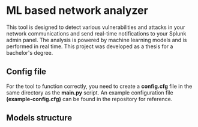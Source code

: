 # ML based network analyzer

This tool is designed to detect various vulnerabilities and attacks in your network communications and send real-time notifications to your Splunk admin panel. The analysis is powered by machine learning models and is performed in real time. This project was developed as a thesis for a bachelor's degree.

## Config file

For the tool to function correctly, you need to create a **config.cfg** file in the same directory as the **main.py** script. An example configuration file **(example-config.cfg)** can be found in the repository for reference.

## Models structure

